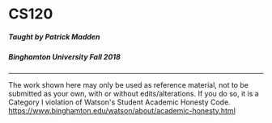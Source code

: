 # CS120

##### Taught by Patrick Madden

##### Binghamton University Fall 2018

---

The work shown here may only be used as reference material, not to be submitted as your own, with or without edits/alterations. If you do so, it is a Category I violation of Watson's Student Academic Honesty Code. https://www.binghamton.edu/watson/about/academic-honesty.html
